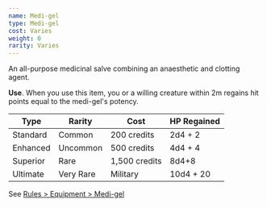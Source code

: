 ```yaml
---
name: Medi-gel
type: Medi-gel
cost: Varies
weight: 0
rarity: Varies
---
```

An all-purpose medicinal salve combining an anaesthetic and clotting agent.

__Use__. When you use this item, you or a willing creature within 2m regains hit points equal to the medi-gel's potency.

Type|Rarity|Cost|HP Regained
---|---|---|---
Standard|Common|200 credits|2d4 + 2
Enhanced|Uncommon|500 credits|4d4 + 4
Superior|Rare|1,500 credits|8d4+8
Ultimate|Very Rare|Military|10d4 + 20

See [Rules > Equipment > Medi-gel](/rules/equipment#medi-gel)
